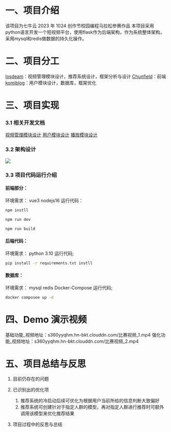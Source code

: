 # 一、项目介绍
该项目为七牛云 2023 年 1024 创作节校园编程马拉松参赛作品
本项目采用python语言开发一个短视频平台，使用flask作为后端架构，作为系统整体架构，采用mysql和redis做数据的持久化操作。
# 二、项目分工
[losdeam](https://github.com/losdeam)：视频管理模块设计，推荐系统设计，框架分析与设计
[Chunfield](https://github.com/Chunfield)：前端
[komiblog](https://github.com/komiblog)：用户模块设计，数据库，框架优化
# 三、项目实现
### 3.1 相关开发文档
[视频管理模块设计](doc/视频管理模块设计.md)
[用户模块设计](doc/用户模块设计.md)
[播放模块设计](doc/播放模块设计.md)

### 3.2 架构设计


![](https://cdn.nlark.com/yuque/0/2023/jpeg/40362764/1699356375136-b2585e6a-fc10-44a4-b05a-16bb76851110.jpeg)
#### 
### 3.3 项目代码运行介绍
#### 前端部分：
环境需求：
  vue3
 	nodejs16
运行代码：
```bash
npm instll
```
```bash
npm run dev
```
```bash
npm run build
```

#### 后端代码：
环境需求：
python 3.10
运行代码;
```bash
pip install -r requirements.txt instll
```

#### 数据库：
环境需求：
mysql
redis
Docker-Compose
运行代码;
```bash
docker composee up -d
```


# 四、Demo 演示视频 
基础功能_视频地址：s360yyqhm.hn-bkt.clouddn.com/比赛视频_1.mp4
强化功能_视频地址：s360yyqhm.hn-bkt.clouddn.com/比赛视频_2.mp4
# 五、项目总结与反思

1. 目前仍存在的问题

2. 已识别出的优化项
   1.  推荐系统的冷启动后续可优化为根据用户当前所给的信息判断大致偏好
   2.  推荐系统可创建针对于指定人群的模型，再对指定人群进行推荐时可额外调用该模型来优化推荐结果

3. 项目过程中的反思与总结



